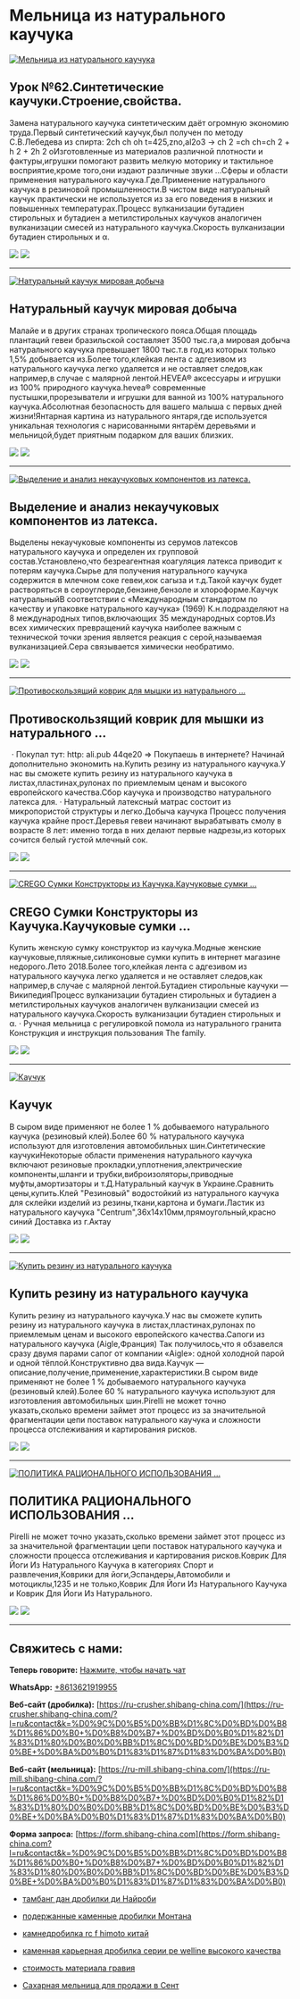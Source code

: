 # Мельница из натурального каучука

<a href="https://swt.shibang-china.com/?l=ru&img&k=%D0%9C%D0%B5%D0%BB%D1%8C%D0%BD%D0%B8%D1%86%D0%B0+%D0%B8%D0%B7+%D0%BD%D0%B0%D1%82%D1%83%D1%80%D0%B0%D0%BB%D1%8C%D0%BD%D0%BE%D0%B3%D0%BE+%D0%BA%D0%B0%D1%83%D1%87%D1%83%D0%BA%D0%B0" target="_blank">![Мельница из натурального каучука](http://static.shibang-china.com/all-800x300/1218.jpg)</a>

## Урок №62.Синтетические каучуки.Строение,свойства.
Замена натурального каучука синтетическим даёт огромную экономию труда.Первый синтетический каучук,был получен по методу С.В.Лебедева из спирта: 2ch ch oh t=425,zno,al2o3 → ch 2 =ch ch=ch 2 + h 2 + 2h 2 oИзготовленные из материалов различной плотности и фактуры,игрушки помогают развить мелкую моторику и тактильное восприятие,кроме того,они издают различные звуки …Сферы и области применения натурального каучука.Где.Применение натурального каучука в резиновой промышленности.В чистом виде натуральный каучук практически не используется из за его поведения в низких и повышенных температурах.Процесс вулканизации бутадиен стирольных и бутадиен а метилстирольных каучуков аналогичен вулканизации смесей из натурального каучука.Скорость вулканизации бутадиен стирольных и α.


<a href="https://whatsapp.shibangsoft.com/WhatsApp.php" target="_blank" title="WhatsApp">![](http://static.shibang-china.com/icon/whatsapp.png)</a> <a href="https://swt.shibang-china.com/?l=ru&icon&k=%D0%9C%D0%B5%D0%BB%D1%8C%D0%BD%D0%B8%D1%86%D0%B0+%D0%B8%D0%B7+%D0%BD%D0%B0%D1%82%D1%83%D1%80%D0%B0%D0%BB%D1%8C%D0%BD%D0%BE%D0%B3%D0%BE+%D0%BA%D0%B0%D1%83%D1%87%D1%83%D0%BA%D0%B0" target="_blank">![](http://static.shibang-china.com/icon/chat-ru.png)</a>

---

<a href="https://swt.shibang-china.com/?l=ru&img&k=%D0%9C%D0%B5%D0%BB%D1%8C%D0%BD%D0%B8%D1%86%D0%B0+%D0%B8%D0%B7+%D0%BD%D0%B0%D1%82%D1%83%D1%80%D0%B0%D0%BB%D1%8C%D0%BD%D0%BE%D0%B3%D0%BE+%D0%BA%D0%B0%D1%83%D1%87%D1%83%D0%BA%D0%B0" target="_blank">![Натуральный каучук мировая добыча](http://static.shibang-china.com/all-800x300/1234.jpg)</a>

## Натуральный каучук мировая добыча
Малайе и в других странах тропического пояса.Общая площадь плантаций гевеи бразильской составляет 3500 тыс.га,а мировая добыча натурального каучука превышает 1800 тыс.т.в год,из которых только 1,5% добывается из.Более того,клейкая лента с адгезивом из натурального каучука легко удаляется и не оставляет следов,как например,в случае с малярной лентой.HEVEA&#174; аксессуары и игрушки из 100% природного каучука.hevea&#174; современные пустышки,прорезыватели и игрушки для ванной из 100% натурального каучука.Абсолютная безопасность для вашего малыша с первых дней жизни!Янтарная картина из натурального янтаря,где используется уникальная технология с нарисованными янтарём деревьями и мельницой,будет приятным подарком для ваших близких.


<a href="https://whatsapp.shibangsoft.com/WhatsApp.php" target="_blank" title="WhatsApp">![](http://static.shibang-china.com/icon/whatsapp.png)</a> <a href="https://swt.shibang-china.com/?l=ru&icon&k=%D0%9C%D0%B5%D0%BB%D1%8C%D0%BD%D0%B8%D1%86%D0%B0+%D0%B8%D0%B7+%D0%BD%D0%B0%D1%82%D1%83%D1%80%D0%B0%D0%BB%D1%8C%D0%BD%D0%BE%D0%B3%D0%BE+%D0%BA%D0%B0%D1%83%D1%87%D1%83%D0%BA%D0%B0" target="_blank">![](http://static.shibang-china.com/icon/chat-ru.png)</a>

---

<a href="https://swt.shibang-china.com/?l=ru&img&k=%D0%9C%D0%B5%D0%BB%D1%8C%D0%BD%D0%B8%D1%86%D0%B0+%D0%B8%D0%B7+%D0%BD%D0%B0%D1%82%D1%83%D1%80%D0%B0%D0%BB%D1%8C%D0%BD%D0%BE%D0%B3%D0%BE+%D0%BA%D0%B0%D1%83%D1%87%D1%83%D0%BA%D0%B0" target="_blank">![Выделение и анализ некаучуковых компонентов из латекса.](http://static.shibang-china.com/all-800x300/887.jpg)</a>

## Выделение и анализ некаучуковых компонентов из латекса.
Выделены некаучуковые компоненты из серумов латексов натурального каучука и определен их групповой состав.Установлено,что безреагентная коагуляция латекса приводит к потерям каучука.Сырье для получения натурального каучука содержится в млечном соке гевеи,кок сагыза и т.д.Такой каучук будет растворяться в сероуглероде,бензине,бензоле и хлороформе.Каучук натуральныйВ соответствии с &#171;Международным стандартом по качеству и упаковке натурального каучука&#187; (1969) К.н.подразделяют на 8 международных типов,включающих 35 международных сортов.Из всех химических превращений каучука наиболее важным с технической точки зрения является реакция с серой,называемая вулканизацией.Сера связывается химически необратимо.


<a href="https://whatsapp.shibangsoft.com/WhatsApp.php" target="_blank" title="WhatsApp">![](http://static.shibang-china.com/icon/whatsapp.png)</a> <a href="https://swt.shibang-china.com/?l=ru&icon&k=%D0%9C%D0%B5%D0%BB%D1%8C%D0%BD%D0%B8%D1%86%D0%B0+%D0%B8%D0%B7+%D0%BD%D0%B0%D1%82%D1%83%D1%80%D0%B0%D0%BB%D1%8C%D0%BD%D0%BE%D0%B3%D0%BE+%D0%BA%D0%B0%D1%83%D1%87%D1%83%D0%BA%D0%B0" target="_blank">![](http://static.shibang-china.com/icon/chat-ru.png)</a>

---

<a href="https://swt.shibang-china.com/?l=ru&img&k=%D0%9C%D0%B5%D0%BB%D1%8C%D0%BD%D0%B8%D1%86%D0%B0+%D0%B8%D0%B7+%D0%BD%D0%B0%D1%82%D1%83%D1%80%D0%B0%D0%BB%D1%8C%D0%BD%D0%BE%D0%B3%D0%BE+%D0%BA%D0%B0%D1%83%D1%87%D1%83%D0%BA%D0%B0" target="_blank">![Противоскользящий коврик для мышки из натурального …](http://static.shibang-china.com/all-800x300/1369.jpg)</a>

## Противоскользящий коврик для мышки из натурального …
&nbsp;&#0183;&#32;Покупал тут: http: ali.pub 44qe20 ⇒ Покупаешь в интернете? Начинай дополнительно экономить на.Купить резину из натурального каучука.У нас вы cможете купить резину из натурального каучука в листах,пластинах,рулонах по приемлемым ценам и высокого европейского качества.Сбор каучука и производство натурального латекса для.&nbsp;&#0183;&#32;Натуральный латексный матрас состоит из микропористой структуры и легко.Добыча каучука Процесс получения каучука крайне прост.Деревья гевеи начинают вырабатывать смолу в возрасте 8 лет: именно тогда в них делают первые надрезы,из которых сочится белый густой млечный сок.


<a href="https://whatsapp.shibangsoft.com/WhatsApp.php" target="_blank" title="WhatsApp">![](http://static.shibang-china.com/icon/whatsapp.png)</a> <a href="https://swt.shibang-china.com/?l=ru&icon&k=%D0%9C%D0%B5%D0%BB%D1%8C%D0%BD%D0%B8%D1%86%D0%B0+%D0%B8%D0%B7+%D0%BD%D0%B0%D1%82%D1%83%D1%80%D0%B0%D0%BB%D1%8C%D0%BD%D0%BE%D0%B3%D0%BE+%D0%BA%D0%B0%D1%83%D1%87%D1%83%D0%BA%D0%B0" target="_blank">![](http://static.shibang-china.com/icon/chat-ru.png)</a>

---

<a href="https://swt.shibang-china.com/?l=ru&img&k=%D0%9C%D0%B5%D0%BB%D1%8C%D0%BD%D0%B8%D1%86%D0%B0+%D0%B8%D0%B7+%D0%BD%D0%B0%D1%82%D1%83%D1%80%D0%B0%D0%BB%D1%8C%D0%BD%D0%BE%D0%B3%D0%BE+%D0%BA%D0%B0%D1%83%D1%87%D1%83%D0%BA%D0%B0" target="_blank">![CREGO Сумки Конструкторы из Каучука.Каучуковые сумки …](http://static.shibang-china.com/all-800x300/590.jpg)</a>

## CREGO Сумки Конструкторы из Каучука.Каучуковые сумки …
Купить женскую сумку конструктор из каучука.Модные женские каучуковые,пляжные,силиконовые сумки купить в интернет магазине недорого.Лето 2018.Более того,клейкая лента с адгезивом из натурального каучука легко удаляется и не оставляет следов,как например,в случае с малярной лентой.Бутадиен стирольные каучуки — ВикипедияПроцесс вулканизации бутадиен стирольных и бутадиен а метилстирольных каучуков аналогичен вулканизации смесей из натурального каучука.Скорость вулканизации бутадиен стирольных и α.&nbsp;&#0183;&#32;Ручная мельница с регулировкой помола из натурального гранита Конструкция и инструкция пользования The family.


<a href="https://whatsapp.shibangsoft.com/WhatsApp.php" target="_blank" title="WhatsApp">![](http://static.shibang-china.com/icon/whatsapp.png)</a> <a href="https://swt.shibang-china.com/?l=ru&icon&k=%D0%9C%D0%B5%D0%BB%D1%8C%D0%BD%D0%B8%D1%86%D0%B0+%D0%B8%D0%B7+%D0%BD%D0%B0%D1%82%D1%83%D1%80%D0%B0%D0%BB%D1%8C%D0%BD%D0%BE%D0%B3%D0%BE+%D0%BA%D0%B0%D1%83%D1%87%D1%83%D0%BA%D0%B0" target="_blank">![](http://static.shibang-china.com/icon/chat-ru.png)</a>

---

<a href="https://swt.shibang-china.com/?l=ru&img&k=%D0%9C%D0%B5%D0%BB%D1%8C%D0%BD%D0%B8%D1%86%D0%B0+%D0%B8%D0%B7+%D0%BD%D0%B0%D1%82%D1%83%D1%80%D0%B0%D0%BB%D1%8C%D0%BD%D0%BE%D0%B3%D0%BE+%D0%BA%D0%B0%D1%83%D1%87%D1%83%D0%BA%D0%B0" target="_blank">![Каучук](http://static.shibang-china.com/all-800x300/220.jpg)</a>

## Каучук
В сыром виде применяют не более 1 % добываемого натурального каучука (резиновый клей).Более 60 % натурального каучука используют для изготовления автомобильных шин.Синтетические каучукиНекоторые области применения натурального каучука включают резиновые прокладки,уплотнения,электрические компоненты,шланги и трубки,виброизоляторы,приводные муфты,амортизаторы и т.Д.Натуральный каучук в Украине.Сравнить цены,купить.Клей &quot;Резиновый&quot; водостойкий из натурального каучука для склейки изделий из резины,ткани,картона и бумаги.Ластик из натурального каучука &quot;Centrum&quot;,36х14х10мм,прямоугольный,красно синий Доставка из г.Актау


<a href="https://whatsapp.shibangsoft.com/WhatsApp.php" target="_blank" title="WhatsApp">![](http://static.shibang-china.com/icon/whatsapp.png)</a> <a href="https://swt.shibang-china.com/?l=ru&icon&k=%D0%9C%D0%B5%D0%BB%D1%8C%D0%BD%D0%B8%D1%86%D0%B0+%D0%B8%D0%B7+%D0%BD%D0%B0%D1%82%D1%83%D1%80%D0%B0%D0%BB%D1%8C%D0%BD%D0%BE%D0%B3%D0%BE+%D0%BA%D0%B0%D1%83%D1%87%D1%83%D0%BA%D0%B0" target="_blank">![](http://static.shibang-china.com/icon/chat-ru.png)</a>

---

<a href="https://swt.shibang-china.com/?l=ru&img&k=%D0%9C%D0%B5%D0%BB%D1%8C%D0%BD%D0%B8%D1%86%D0%B0+%D0%B8%D0%B7+%D0%BD%D0%B0%D1%82%D1%83%D1%80%D0%B0%D0%BB%D1%8C%D0%BD%D0%BE%D0%B3%D0%BE+%D0%BA%D0%B0%D1%83%D1%87%D1%83%D0%BA%D0%B0" target="_blank">![Купить резину из натурального каучука](http://static.shibang-china.com/all-800x300/575.jpg)</a>

## Купить резину из натурального каучука
Купить резину из натурального каучука.У нас вы cможете купить резину из натурального каучука в листах,пластинах,рулонах по приемлемым ценам и высокого европейского качества.Сапоги из натурального каучука (Aigle,Франция) Так получилось,что я обзавелся сразу двумя парами сапог от компании &#171;Aigle&#187;: одной холодной парой и одной тёплой.Конструктивно два вида.Каучук — описание,получение,применение,характеристики.В сыром виде применяют не более 1 % добываемого натурального каучука (резиновый клей).Более 60 % натурального каучука используют для изготовления автомобильных шин.Pirelli не может точно указать,сколько времени займет этот процесс из за значительной фрагментации цепи поставок натурального каучука и сложности процесса отслеживания и картирования рисков.


<a href="https://whatsapp.shibangsoft.com/WhatsApp.php" target="_blank" title="WhatsApp">![](http://static.shibang-china.com/icon/whatsapp.png)</a> <a href="https://swt.shibang-china.com/?l=ru&icon&k=%D0%9C%D0%B5%D0%BB%D1%8C%D0%BD%D0%B8%D1%86%D0%B0+%D0%B8%D0%B7+%D0%BD%D0%B0%D1%82%D1%83%D1%80%D0%B0%D0%BB%D1%8C%D0%BD%D0%BE%D0%B3%D0%BE+%D0%BA%D0%B0%D1%83%D1%87%D1%83%D0%BA%D0%B0" target="_blank">![](http://static.shibang-china.com/icon/chat-ru.png)</a>

---

<a href="https://swt.shibang-china.com/?l=ru&img&k=%D0%9C%D0%B5%D0%BB%D1%8C%D0%BD%D0%B8%D1%86%D0%B0+%D0%B8%D0%B7+%D0%BD%D0%B0%D1%82%D1%83%D1%80%D0%B0%D0%BB%D1%8C%D0%BD%D0%BE%D0%B3%D0%BE+%D0%BA%D0%B0%D1%83%D1%87%D1%83%D0%BA%D0%B0" target="_blank">![ПОЛИТИКА РАЦИОНАЛЬНОГО ИСПОЛЬЗОВАНИЯ …](http://static.shibang-china.com/all-800x300/1082.jpg)</a>

## ПОЛИТИКА РАЦИОНАЛЬНОГО ИСПОЛЬЗОВАНИЯ …
Pirelli не может точно указать,сколько времени займет этот процесс из за значительной фрагментации цепи поставок натурального каучука и сложности процесса отслеживания и картирования рисков.Коврик Для Йоги Из Натурального Каучука в категориях Спорт и развлечения,Коврики для йоги,Эспандеры,Автомобили и мотоциклы,1235 и не только,Коврик Для Йоги Из Натурального Каучука и Коврик Для Йоги Из Натурального.

<a href="https://whatsapp.shibangsoft.com/WhatsApp.php" target="_blank" title="WhatsApp">![](http://static.shibang-china.com/icon/whatsapp.png)</a> <a href="https://swt.shibang-china.com/?l=ru&icon&k=%D0%9C%D0%B5%D0%BB%D1%8C%D0%BD%D0%B8%D1%86%D0%B0+%D0%B8%D0%B7+%D0%BD%D0%B0%D1%82%D1%83%D1%80%D0%B0%D0%BB%D1%8C%D0%BD%D0%BE%D0%B3%D0%BE+%D0%BA%D0%B0%D1%83%D1%87%D1%83%D0%BA%D0%B0" target="_blank">![](http://static.shibang-china.com/icon/chat-ru.png)</a>

---
## Свяжитесь с нами:

**Теперь говорите:** [Нажмите, чтобы начать чат](https://swt.shibang-china.com?l=ru&contact&k=%D0%9C%D0%B5%D0%BB%D1%8C%D0%BD%D0%B8%D1%86%D0%B0+%D0%B8%D0%B7+%D0%BD%D0%B0%D1%82%D1%83%D1%80%D0%B0%D0%BB%D1%8C%D0%BD%D0%BE%D0%B3%D0%BE+%D0%BA%D0%B0%D1%83%D1%87%D1%83%D0%BA%D0%B0)

**WhatsApp:**  [+8613621919955](https://whatsapp.shibangsoft.com/WhatsApp.php)

**Веб-сайт (дробилка):** [https://ru-crusher.shibang-china.com/](https://ru-crusher.shibang-china.com/?l=ru&contact&k=%D0%9C%D0%B5%D0%BB%D1%8C%D0%BD%D0%B8%D1%86%D0%B0+%D0%B8%D0%B7+%D0%BD%D0%B0%D1%82%D1%83%D1%80%D0%B0%D0%BB%D1%8C%D0%BD%D0%BE%D0%B3%D0%BE+%D0%BA%D0%B0%D1%83%D1%87%D1%83%D0%BA%D0%B0)

**Веб-сайт (мельница):** [https://ru-mill.shibang-china.com/](https://ru-mill.shibang-china.com/?l=ru&contact&k=%D0%9C%D0%B5%D0%BB%D1%8C%D0%BD%D0%B8%D1%86%D0%B0+%D0%B8%D0%B7+%D0%BD%D0%B0%D1%82%D1%83%D1%80%D0%B0%D0%BB%D1%8C%D0%BD%D0%BE%D0%B3%D0%BE+%D0%BA%D0%B0%D1%83%D1%87%D1%83%D0%BA%D0%B0)

**Форма запроса:** [https://form.shibang-china.com](https://form.shibang-china.com?l=ru&contact&k=%D0%9C%D0%B5%D0%BB%D1%8C%D0%BD%D0%B8%D1%86%D0%B0+%D0%B8%D0%B7+%D0%BD%D0%B0%D1%82%D1%83%D1%80%D0%B0%D0%BB%D1%8C%D0%BD%D0%BE%D0%B3%D0%BE+%D0%BA%D0%B0%D1%83%D1%87%D1%83%D0%BA%D0%B0)

* [тамбанг дан дробилки ди Найроби](../132/%D1%82%D0%B0%D0%BC%D0%B1%D0%B0%D0%BD%D0%B3%20%D0%B4%D0%B0%D0%BD%20%D0%B4%D1%80%D0%BE%D0%B1%D0%B8%D0%BB%D0%BA%D0%B8%20%D0%B4%D0%B8%20%D0%9D%D0%B0%D0%B9%D1%80%D0%BE%D0%B1%D0%B8.md)

* [подержанные каменные дробилки Монтана](../132/%D0%BF%D0%BE%D0%B4%D0%B5%D1%80%D0%B6%D0%B0%D0%BD%D0%BD%D1%8B%D0%B5%20%D0%BA%D0%B0%D0%BC%D0%B5%D0%BD%D0%BD%D1%8B%D0%B5%20%D0%B4%D1%80%D0%BE%D0%B1%D0%B8%D0%BB%D0%BA%D0%B8%20%D0%9C%D0%BE%D0%BD%D1%82%D0%B0%D0%BD%D0%B0.md)

* [камнедробилка rc f himoto китай](../132/%D0%BA%D0%B0%D0%BC%D0%BD%D0%B5%D0%B4%D1%80%D0%BE%D0%B1%D0%B8%D0%BB%D0%BA%D0%B0%20rc%20f%20himoto%20%D0%BA%D0%B8%D1%82%D0%B0%D0%B9.md)

* [каменная карьерная дробилка серии pe welline высокого качества](../133/%D0%BA%D0%B0%D0%BC%D0%B5%D0%BD%D0%BD%D0%B0%D1%8F%20%D0%BA%D0%B0%D1%80%D1%8C%D0%B5%D1%80%D0%BD%D0%B0%D1%8F%20%D0%B4%D1%80%D0%BE%D0%B1%D0%B8%D0%BB%D0%BA%D0%B0%20%D1%81%D0%B5%D1%80%D0%B8%D0%B8%20pe%20welline%20%D0%B2%D1%8B%D1%81%D0%BE%D0%BA%D0%BE%D0%B3%D0%BE%20%D0%BA%D0%B0%D1%87%D0%B5%D1%81%D1%82%D0%B2%D0%B0.md)

* [стоимость материала гравия](../135/%D1%81%D1%82%D0%BE%D0%B8%D0%BC%D0%BE%D1%81%D1%82%D1%8C%20%D0%BC%D0%B0%D1%82%D0%B5%D1%80%D0%B8%D0%B0%D0%BB%D0%B0%20%D0%B3%D1%80%D0%B0%D0%B2%D0%B8%D1%8F.md)

* [Сахарная мельница для продажи в Сент](../132/%D0%A1%D0%B0%D1%85%D0%B0%D1%80%D0%BD%D0%B0%D1%8F%20%D0%BC%D0%B5%D0%BB%D1%8C%D0%BD%D0%B8%D1%86%D0%B0%20%D0%B4%D0%BB%D1%8F%20%D0%BF%D1%80%D0%BE%D0%B4%D0%B0%D0%B6%D0%B8%20%D0%B2%20%D0%A1%D0%B5%D0%BD%D1%82.md)